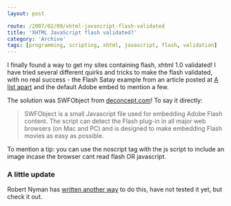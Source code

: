 ```yaml
---
layout: post

route: /2007/02/09/xhtml-javascript-flash-validated
title: 'XHTML JavaScript flash validated?'
category: 'Archive'
tags: [programming, scripting, xhtml, javascript, flash, validation]
---
```


I finally found a way to get my sites containing flash, xhtml 1.0 validated! I
have tried several different quirks and tricks to make the flash validated, with
no real success - the Flash Satay example from an article posted at
<a class="ph" target="_blank" rel="noopener noreferrer" href="http://www.alistapart.com/articles/flashsatay/">A
list apart</a> and the default Adobe embed to mention a few.

The solution was SWFObject from
[deconcept.com](http://blog.deconcept.com/swfobject/)!
To say it directly:

> SWFObject is a small Javascript file used for embedding Adobe Flash content.
> The script can detect the Flash plug-in in all major web browsers (on Mac and
> PC) and is designed to make embedding Flash movies as easy as possible.

To mention a tip: you can use the noscript tag with the js script to include an
image incase the browser cant read flash OR javascript.

### A little update

Robert Nyman has
<a class="ph" target="_blank" rel="noopener noreferrer" href="http://www.robertnyman.com/2007/02/01/how-to-write-valid-htmlxhtml-code-to-include-flash/">written
another way</a> to do this, have not tested it yet, but check it out.

